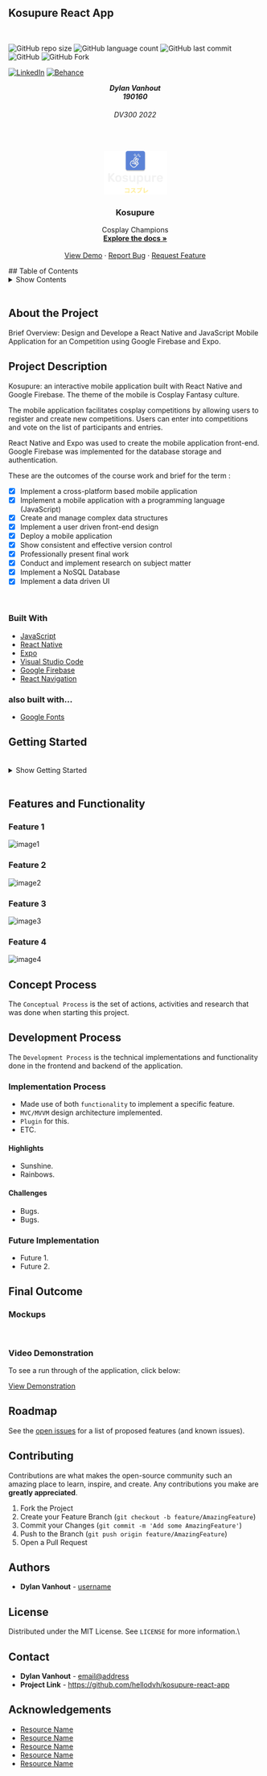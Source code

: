 ## Kosupure React App
<!-- REPLACE ALL THE [USERNAME] TEXT WITH YOUR GITHUB PROFILE NAME & THE [PROJECTNAME] WITH THE NAME OF YOUR GITHUB PROJECT -->
<!-- Repository Information & Links-->
<br />

<!-- #FFED92, #5B83D7 -->

![GitHub repo size](https://img.shields.io/github/repo-size/hellodvh/kosupure-react-app?color=FFED92&logoColor=FFED92&style=for-the-badge)
![GitHub language count](https://img.shields.io/github/languages/count/hellodvh/kosupure-react-app?color=%235B83D7&style=for-the-badge)
![GitHub last commit](https://img.shields.io/github/last-commit/hellodvh/kosupure-react-app?color=FFED92&logoColor=FFED92&style=for-the-badge)
![GitHub](https://img.shields.io/github/license/hellodvh/kosupure-react-app?color=%235B83D7&label=LICENSE&style=for-the-badge)
![GitHub Fork](https://img.shields.io/github/forks/hellodvh/kosupure-react-app?color=%23FFED92&style=for-the-badge)
<br/>
<!-- Refer to https://shields.io/ for more information and options about the shield links at the top of the ReadMe file -->
[![LinkedIn][linkedin-shield]][linkedin-url]
[![Behance][behance-shield]][behance-url]
<!-- [![Instagram][instagram-shield]][instagram-url] -->

[linkedin-shield]: https://img.shields.io/badge/-LinkedIn-black.svg?style=flat-square&logo=linkedin&colorB=555
[linkedin-url]: https://www.linkedin.com/in/dylanvanhout.1/
<!-- [instagram-shield]: https://img.shields.io/badge/-Instagram-black.svg?style=flat-square&logo=instagram&colorB=555 -->
<!-- [instagram-url]: https://www.instagram.com/instagram_handle/ -->
[behance-shield]: https://img.shields.io/badge/-Behance-black.svg?style=flat-square&logo=behance&colorB=555
[behance-url]: https://www.behance.net/dylanvanhout/

<!-- HEADER SECTION -->
<h5 align="center" style="padding:0;margin:0;">Dylan Vanhout</h5>
<h5 align="center" style="padding:0;margin:0;">190160</h5>
<h6 align="center">DV300 2022</h6>
</br>
<p align="center">

  <a href="https://github.com/hellodvh/kosupure-react-app">
    <img src="Screenshots/logo.png" alt="Logo" width="125">
  </a>
  
  <h3 align="center">Kosupure</h3>

  <p align="center">
    Cosplay Champions <br>
      <a href="https://github.com/hellodvh/kosupure-react-app"><strong>Explore the docs »</strong></a>
   <br />
   <br />
   <a href="path/to/demonstration/video">View Demo</a>
    ·
    <a href="https://github.com/hellodvh/kosupure-react-app/issues">Report Bug</a>
    ·
    <a href="https://github.com/hellodvh/kosupure-react-app/issues">Request Feature</a>
</p>
<!-- TABLE OF CONTENTS -->
## Table of Contents
<details>
  <summary>Show Contents</summary>

- [Kosupure React App](#kosupure-react-app)
- [Table of Contents](#table-of-contents)
- [About the Project](#about-the-project)
- [Project Description](#project-description)
  - [Built With](#built-with)
  - [also built with...](#also-built-with)
- [Getting Started](#getting-started)
  - [Prerequisites](#prerequisites)
  - [How to install](#how-to-install)
  - [Installation](#installation)
- [Features and Functionality](#features-and-functionality)
  - [Feature 1](#feature-1)
  - [Feature 2](#feature-2)
  - [Feature 3](#feature-3)
  - [Feature 4](#feature-4)
- [Concept Process](#concept-process)
- [Development Process](#development-process)
  - [Implementation Process](#implementation-process)
    - [Highlights](#highlights)
    - [Challenges](#challenges)
  - [Future Implementation](#future-implementation)
- [Final Outcome](#final-outcome)
  - [Mockups](#mockups)
  - [Video Demonstration](#video-demonstration)
- [Roadmap](#roadmap)
- [Contributing](#contributing)
- [Authors](#authors)
- [License](#license)
- [Contact](#contact)
- [Acknowledgements](#acknowledgements)

</details>

</br>

<!--PROJECT DESCRIPTION-->
## About the Project
Brief Overview: Design and Develope a React Native and JavaScript Mobile Application for an Competition using Google Firebase and Expo.
<!-- header image of project -->

## Project Description

Kosupure: an interactive mobile application built with React Native and Google Firebase. The theme of the mobile is Cosplay Fantasy culture.

The mobile application facilitates cosplay competitions by allowing users to register and create new competitions. Users can enter into competitions and vote on the list of participants and entries.

React Native and Expo was used to create the mobile application front-end. Google Firebase was implemented for the database storage and authentication.

These are the outcomes of the course work and brief for the term : 

 - [x] Implement a cross-platform based mobile application
 - [x] Implement a mobile application with a programming language (JavaScript)
 - [x] Create and manage complex data structures
 - [x] Implement a user driven front-end design
 - [x] Deploy a mobile application
 - [x] Show consistent and effective version control
 - [x] Professionally present final work
 - [x] Conduct and implement research on subject matter
 - [x] Implement a NoSQL Database
 - [X] Implement a data driven UI

</br>

### Built With

* [JavaScript](https://developer.mozilla.org/en-US/docs/Web/JavaScript)
* [React Native](https://reactnative.dev/docs/getting-started)
* [Expo](https://docs.expo.dev/)
* [Visual Studio Code](https://code.visualstudio.com/docs)
* [Google Firebase](https://firebase.google.com/docs)
* [React Navigation](https://reactnavigation.org/docs/getting-started)

### also built with...
* [Google Fonts](https://fonts.google.com/)

<!-- GETTING STARTED -->
<!-- Make sure to add appropriate information about what prerequesite technologies the user would need and also the steps to install your project on their own mashines -->
## Getting Started

</br>
<details>
  <summary>Show Getting Started</summary>
</br>

The following instructions will get you a copy of the project up and running on your local machine for development and testing purposes.

### Prerequisites

Ensure that you have the latest version of [Node.js](https://nodejs.org/en/),[Visual Studio 2022](https://visualstudio.microsoft.com/downloads/), [Yarn](https://yarnpkg.com/), installed on your machine. The [Expo](https://docs.expo.dev/) toolchain will also be required.

### How to install

### Installation
Here are a couple of ways to clone this repo:

1. Visual Studio Code </br>

`Visual Studio` -> `File` -> `Clone Repository` -> `Git`
Enter the Git repository URL into the URL field and press the `Clone` button.
  ```sh 
  https://github.com/hellodvh/kosupure-react-app.git
  ``` 

2. Clone Repository </br>
Run the following in the command-line to clone the project:
   ```sh
   git clone https://github.com/username/projectname.git
   ```
    Open `Software` and select `File | Open...` from the menu. Select cloned directory and press `Open` button

3. Install Dependencies </br>
Run the following in the command-line to install all the required dependencies:
   ``` npm install ```
   ``` yarn install ```

4. Create a new Firebase Application in the Firebase Console and edit the `firebase.config.js` file:
   
 ```js 
 const firebaseConfig = {
    apiKey: "your-api-key",
    authDomain: "your-auth-domain",
    projectId: "your-project-id",
    storageBucket: "your-storage-bucket",
    messagingSenderId: "your-messaging-sender-id",
    appId: "your-app-id",
    };
```

1.  Build and Run:
   ``` expo start ```



</details>
</br>


<!-- FEATURES AND FUNCTIONALITY-->
<!-- You can add the links to all of your imagery at the bottom of the file as references -->
## Features and Functionality

### Feature 1
![image1][image1]

### Feature 2
![image2][image2]

### Feature 3
![image3][image3]

### Feature 4
![image4][image4]


<!-- ![image5][image5] -->


<!-- CONCEPT PROCESS -->
<!-- Briefly explain your concept ideation process -->
## Concept Process

The `Conceptual Process` is the set of actions, activities and research that was done when starting this project.

<!-- ### Ideation

![image5][image5]
<br>
![image6][image6] -->

<!-- ### Wireframes

![image7][image7] -->

<!-- ### User-flow

![image8][image8] -->

<!-- DEVELOPMENT PROCESS -->
## Development Process

The `Development Process` is the technical implementations and functionality done in the frontend and backend of the application.

### Implementation Process
<!-- stipulate all of the functionality you included in the project -->

* Made use of both `functionality` to implement a specific feature.
* `MVC/MVVM` design architecture implemented.
* `Plugin` for this.
* ETC.

#### Highlights
<!-- stipulated the highlight you experienced with the project -->
* Sunshine.
* Rainbows.

#### Challenges
<!-- stipulated the challenges you faced with the project and why you think you faced it or how you think you'll solve it (if not solved) -->
* Bugs.
* Bugs.

<!-- ### Reviews & Testing -->
<!-- stipulate how you've conducted testing in the form of peer reviews, feedback and also functionality testing, like unit tests (if applicable) -->

<!-- #### Feedback from Reviews

`Peer Reviews` were conducted by my fellow students and lecturer. The following feedback I found useful:

* Feedback one.
* Feedback two. -->

<!-- #### Unit Tests -->

<!-- `Unit Tests` were conducted to establish working functionality. Here are all the tests that were ran:

* Test 1 of this functionality
* Test 2 of this functionality -->

### Future Implementation
<!-- stipulate functionality and improvements that can be implemented in the future. -->

* Future 1.
* Future 2.

<!-- MOCKUPS -->
## Final Outcome

### Mockups

<!-- ![image9][image9] -->
<br>
<!-- ![image10][image10] -->

<!-- VIDEO DEMONSTRATION -->
### Video Demonstration

To see a run through of the application, click below:

[View Demonstration](path/to/video/demonstration)

<!-- ROADMAP -->
## Roadmap

See the [open issues](https://github.com/username/projectname/issues) for a list of proposed features (and known issues).

<!-- CONTRIBUTING -->
## Contributing

Contributions are what makes the open-source community such an amazing place to learn, inspire, and create. Any contributions you make are **greatly appreciated**.

1. Fork the Project
2. Create your Feature Branch (`git checkout -b feature/AmazingFeature`)
3. Commit your Changes (`git commit -m 'Add some AmazingFeature'`)
4. Push to the Branch (`git push origin feature/AmazingFeature`)
5. Open a Pull Request

<!-- AUTHORS -->
## Authors

* **Dylan Vanhout** - [username](https://github.com/hellodvh)

<!-- LICENSE -->
## License

Distributed under the MIT License. See `LICENSE` for more information.\

<!-- LICENSE -->
## Contact

* **Dylan Vanhout** - [email@address](mailto:190160@virtualwindow.co.za) 
* **Project Link** - https://github.com/hellodvh/kosupure-react-app

<!-- ACKNOWLEDGEMENTS -->
## Acknowledgements
<!-- all resources that you used and Acknowledgements here -->
* [Resource Name](path/to/resource)
* [Resource Name](path/to/resource)
* [Resource Name](path/to/resource)
* [Resource Name](path/to/resource)
* [Resource Name](path/to/resource)


<!-- MARKDOWN LINKS & IMAGES -->
[image1]: /Screenshots/image1.png
[image2]: /Screenshots/image2.png
[image3]: /Screenshots/image3.png
[image4]: /Screenshots/image4.png
[image5]: /path/to/image.png
[image6]: /path/to/image.png
[image7]: /path/to/image.png
[image8]: /path/to/image.png
[image9]: /path/to/image.png
[image10]: /path/to/image.png


<!-- Refer to https://shields.io/ for more information and options about the shield links at the top of the ReadMe file -->
[linkedin-shield]: https://img.shields.io/badge/-LinkedIn-black.svg?style=flat-square&logo=linkedin&colorB=555
[linkedin-url]: https://www.linkedin.com/in/nameonlinkedin/
[instagram-shield]: https://img.shields.io/badge/-Instagram-black.svg?style=flat-square&logo=instagram&colorB=555
[instagram-url]: https://www.instagram.com/instagram_handle/
[behance-shield]: https://img.shields.io/badge/-Behance-black.svg?style=flat-square&logo=behance&colorB=555
[behance-url]: https://www.behance.net/name-on-behance/
